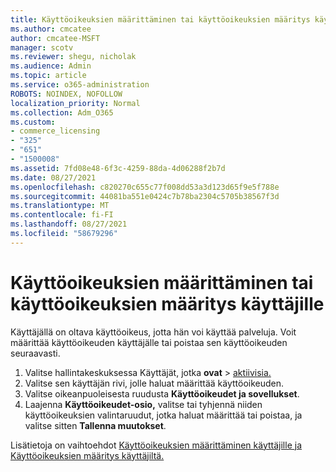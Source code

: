 ```yaml
---
title: Käyttöoikeuksien määrittäminen tai käyttöoikeuksien määritys käyttäjille
ms.author: cmcatee
author: cmcatee-MSFT
manager: scotv
ms.reviewer: shegu, nicholak
ms.audience: Admin
ms.topic: article
ms.service: o365-administration
ROBOTS: NOINDEX, NOFOLLOW
localization_priority: Normal
ms.collection: Adm_O365
ms.custom:
- commerce_licensing
- "325"
- "651"
- "1500008"
ms.assetid: 7fd08e48-6f3c-4259-88da-4d06288f2b7d
ms.date: 08/27/2021
ms.openlocfilehash: c820270c655c77f008dd53a3d123d65f9e5f788e
ms.sourcegitcommit: 44081ba551e0424c7b78ba2304c5705b38567f3d
ms.translationtype: MT
ms.contentlocale: fi-FI
ms.lasthandoff: 08/27/2021
ms.locfileid: "58679296"
---
```

# <a name="assign-or-unassign-licenses-to-users"></a>Käyttöoikeuksien määrittäminen tai käyttöoikeuksien määritys käyttäjille

Käyttäjällä on oltava käyttöoikeus, jotta hän voi käyttää palveluja. Voit määrittää käyttöoikeuden käyttäjälle tai poistaa sen käyttöoikeuden seuraavasti.
  
1. Valitse hallintakeskuksessa Käyttäjät, jotka **ovat** \> [aktiivisia.](https://go.microsoft.com/fwlink/p/?linkid=834822)
2. Valitse sen käyttäjän rivi, jolle haluat määrittää käyttöoikeuden.
3. Valitse oikeanpuoleisesta ruudusta **Käyttöoikeudet ja sovellukset**.
4. Laajenna **Käyttöoikeudet-osio,** valitse tai tyhjennä niiden käyttöoikeuksien valintaruudut, jotka haluat määrittää tai poistaa, ja valitse sitten **Tallenna muutokset**.

Lisätietoja on vaihtoehdot [Käyttöoikeuksien määrittäminen käyttäjille ja](https://docs.microsoft.com/microsoft-365/admin/manage/assign-licenses-to-users) [Käyttöoikeuksien määritys käyttäjiltä.](https://docs.microsoft.com/microsoft-365/admin/manage/remove-licenses-from-users)